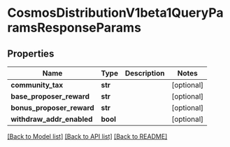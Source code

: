 # CosmosDistributionV1beta1QueryParamsResponseParams

## Properties
Name | Type | Description | Notes
------------ | ------------- | ------------- | -------------
**community_tax** | **str** |  | [optional] 
**base_proposer_reward** | **str** |  | [optional] 
**bonus_proposer_reward** | **str** |  | [optional] 
**withdraw_addr_enabled** | **bool** |  | [optional] 

[[Back to Model list]](../README.md#documentation-for-models) [[Back to API list]](../README.md#documentation-for-api-endpoints) [[Back to README]](../README.md)

